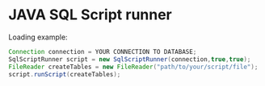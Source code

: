 JAVA SQL Script runner
=================

Loading example:
```Java
Connection connection = YOUR CONNECTION TO DATABASE;
SqlScriptRunner script = new SqlScriptRunner(connection,true,true);
FileReader createTables = new FileReader("path/to/your/script/file");
script.runScript(createTables);
```
